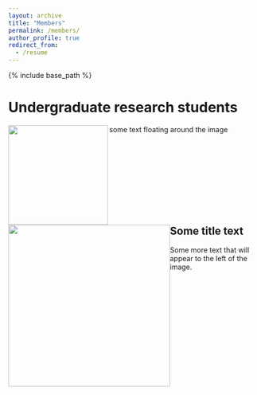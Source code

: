 ```yaml
---
layout: archive
title: "Members"
permalink: /members/
author_profile: true
redirect_from:
  - /resume
---
```


{% include base_path %}

**Undergraduate research students**
=====

<img src="http://samiransinha.github.io/images/students/Wesley_picture.jpg" align="left" width="200px"/>
some text floating around the image

<div style="clear: both;">
  <div style="float: left; margin-right 1em;">
    <img src="http://samiransinha.github.io/images/students/Wesley_picture.jpg" alt="" width="325/">
  </div>
  <div>
    <h2>Some title text</h2>
    <p>Some more text that will appear to the left of the image.</p>
  </div>
</div>


<!--<a href="http://samiransinha.github.io/images/students/Wesley_picture.jpg">Wesley Fletcher</a>.-->
